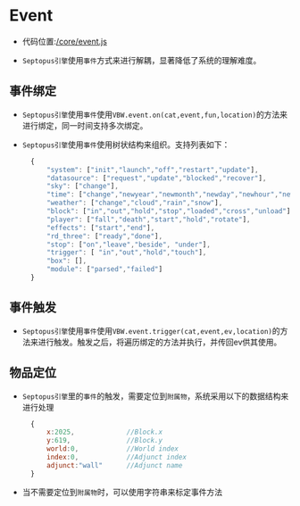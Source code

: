 # Event

* 代码位置:[/core/event.js](https://github.com/septopus-rex/world/blob/main/engine/src/septopus/core/event.js)

* `Septopus引擎`使用`事件`方式来进行解耦，显著降低了系统的理解难度。

## 事件绑定

* `Septopus引擎`使用`事件`使用`VBW.event.on(cat,event,fun,location)`的方法来进行绑定，同一时间支持多次绑定。
  
* `Septopus引擎`使用`事件`使用树状结构来组织。支持列表如下：
  
  ```Javascript
    {
        "system": ["init","launch","off","restart","update"],
        "datasource": ["request","update","blocked","recover"],
        "sky": ["change"],
        "time": ["change","newyear","newmonth","newday","newhour","newminitue"],
        "weather": ["change","cloud","rain","snow"],
        "block": ["in","out","hold","stop","loaded","cross","unload"],
        "player": ["fall","death","start","hold","rotate"],
        "effects": ["start","end"],
        "rd_three": ["ready","done"],
        "stop": ["on","leave","beside", "under"],
        "trigger": [ "in","out","hold","touch"],
        "box": [],
        "module": ["parsed","failed"]
    }
  ```

## 事件触发

* `Septopus引擎`使用`事件`使用`VBW.event.trigger(cat,event,ev,location)`的方法来进行触发。触发之后，将遍历绑定的方法并执行，并传回ev供其使用。
  
## 物品定位

* `Septopus引擎`里的`事件`的触发，需要定位到`附属物`，系统采用以下的数据结构来进行处理
  
  ```Javascript
    {
        x:2025,             //Block.x
        y:619,              //Block.y
        world:0,            //World index
        index:0,            //Adjunct index
        adjunct:"wall"      //Adjunct name
    }
  ```

* 当不需要定位到`附属物`时，可以使用字符串来标定事件方法